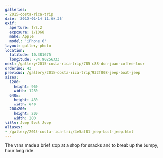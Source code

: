 ```yaml
---
galleries:
- 2015-costa-rica-trip
date: '2015-01-14 11:09:38'
exif:
  aperture: f/2.2
  exposure: 1/1068
  make: Apple
  model: 'iPhone 6'
layout: gallery-photo
location:
  latitude: 10.381675
  longitude: -84.90256333
next: /gallery/2015-costa-rica-trip/785fc88-don-juan-coffee-tour
ordering: 43
previous: /gallery/2015-costa-rica-trip/932f008-jeep-boat-jeep
sizes:
  1280:
    height: 960
    width: 1280
  640w:
    height: 480
    width: 640
  200x200:
    height: 200
    width: 200
title: Jeep-Boat-Jeep
aliases:
- /gallery/2015-costa-rica-trip/4e5af81-jeep-boat-jeep.html
---
```


The vans made a brief stop at a shop for snacks and to break up the bumpy, hour long ride.
